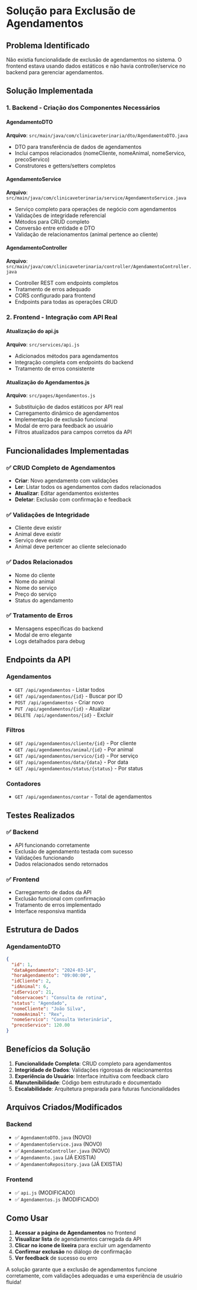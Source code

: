 # Solução para Exclusão de Agendamentos

## Problema Identificado
Não existia funcionalidade de exclusão de agendamentos no sistema. O frontend estava usando dados estáticos e não havia controller/service no backend para gerenciar agendamentos.

## Solução Implementada

### 1. Backend - Criação dos Componentes Necessários

#### AgendamentoDTO
**Arquivo**: `src/main/java/com/clinicaveterinaria/dto/AgendamentoDTO.java`
- DTO para transferência de dados de agendamentos
- Inclui campos relacionados (nomeCliente, nomeAnimal, nomeServico, precoServico)
- Construtores e getters/setters completos

#### AgendamentoService
**Arquivo**: `src/main/java/com/clinicaveterinaria/service/AgendamentoService.java`
- Serviço completo para operações de negócio com agendamentos
- Validações de integridade referencial
- Métodos para CRUD completo
- Conversão entre entidade e DTO
- Validação de relacionamentos (animal pertence ao cliente)

#### AgendamentoController
**Arquivo**: `src/main/java/com/clinicaveterinaria/controller/AgendamentoController.java`
- Controller REST com endpoints completos
- Tratamento de erros adequado
- CORS configurado para frontend
- Endpoints para todas as operações CRUD

### 2. Frontend - Integração com API Real

#### Atualização do api.js
**Arquivo**: `src/services/api.js`
- Adicionados métodos para agendamentos
- Integração completa com endpoints do backend
- Tratamento de erros consistente

#### Atualização do Agendamentos.js
**Arquivo**: `src/pages/Agendamentos.js`
- Substituição de dados estáticos por API real
- Carregamento dinâmico de agendamentos
- Implementação de exclusão funcional
- Modal de erro para feedback ao usuário
- Filtros atualizados para campos corretos da API

## Funcionalidades Implementadas

### ✅ CRUD Completo de Agendamentos
- **Criar**: Novo agendamento com validações
- **Ler**: Listar todos os agendamentos com dados relacionados
- **Atualizar**: Editar agendamentos existentes
- **Deletar**: Exclusão com confirmação e feedback

### ✅ Validações de Integridade
- Cliente deve existir
- Animal deve existir
- Serviço deve existir
- Animal deve pertencer ao cliente selecionado

### ✅ Dados Relacionados
- Nome do cliente
- Nome do animal
- Nome do serviço
- Preço do serviço
- Status do agendamento

### ✅ Tratamento de Erros
- Mensagens específicas do backend
- Modal de erro elegante
- Logs detalhados para debug

## Endpoints da API

### Agendamentos
- `GET /api/agendamentos` - Listar todos
- `GET /api/agendamentos/{id}` - Buscar por ID
- `POST /api/agendamentos` - Criar novo
- `PUT /api/agendamentos/{id}` - Atualizar
- `DELETE /api/agendamentos/{id}` - Excluir

### Filtros
- `GET /api/agendamentos/cliente/{id}` - Por cliente
- `GET /api/agendamentos/animal/{id}` - Por animal
- `GET /api/agendamentos/servico/{id}` - Por serviço
- `GET /api/agendamentos/data/{data}` - Por data
- `GET /api/agendamentos/status/{status}` - Por status

### Contadores
- `GET /api/agendamentos/contar` - Total de agendamentos

## Testes Realizados

### ✅ Backend
- API funcionando corretamente
- Exclusão de agendamento testada com sucesso
- Validações funcionando
- Dados relacionados sendo retornados

### ✅ Frontend
- Carregamento de dados da API
- Exclusão funcional com confirmação
- Tratamento de erros implementado
- Interface responsiva mantida

## Estrutura de Dados

### AgendamentoDTO
```json
{
  "id": 1,
  "dataAgendamento": "2024-03-14",
  "horaAgendamento": "09:00:00",
  "idCliente": 2,
  "idAnimal": 6,
  "idServico": 21,
  "observacoes": "Consulta de rotina",
  "status": "Agendado",
  "nomeCliente": "João Silva",
  "nomeAnimal": "Rex",
  "nomeServico": "Consulta Veterinária",
  "precoServico": 120.00
}
```

## Benefícios da Solução

1. **Funcionalidade Completa**: CRUD completo para agendamentos
2. **Integridade de Dados**: Validações rigorosas de relacionamentos
3. **Experiência do Usuário**: Interface intuitiva com feedback claro
4. **Manutenibilidade**: Código bem estruturado e documentado
5. **Escalabilidade**: Arquitetura preparada para futuras funcionalidades

## Arquivos Criados/Modificados

### Backend
- ✅ `AgendamentoDTO.java` (NOVO)
- ✅ `AgendamentoService.java` (NOVO)
- ✅ `AgendamentoController.java` (NOVO)
- ✅ `Agendamento.java` (JÁ EXISTIA)
- ✅ `AgendamentoRepository.java` (JÁ EXISTIA)

### Frontend
- ✅ `api.js` (MODIFICADO)
- ✅ `Agendamentos.js` (MODIFICADO)

## Como Usar

1. **Acessar a página de Agendamentos** no frontend
2. **Visualizar lista** de agendamentos carregada da API
3. **Clicar no ícone de lixeira** para excluir um agendamento
4. **Confirmar exclusão** no diálogo de confirmação
5. **Ver feedback** de sucesso ou erro

A solução garante que a exclusão de agendamentos funcione corretamente, com validações adequadas e uma experiência de usuário fluida!

